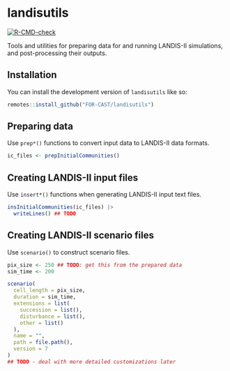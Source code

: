 # landisutils

<!-- badges: start -->
[![R-CMD-check](https://github.com/FOR-CAST/landisutils/actions/workflows/R-CMD-check.yaml/badge.svg)](https://github.com/FOR-CAST/landisutils/actions/workflows/R-CMD-check.yaml)
<!-- badges: end -->

Tools and utilities for preparing data for and running LANDIS-II simulations, and post-processing their outputs.

## Installation

You can install the development version of `landisutils` like so:

``` r
remotes::install_github("FOR-CAST/landisutils")
```

## Preparing data

Use `prep*()` functions to convert input data to LANDIS-II data formats.

```r
ic_files <- prepInitialCommunities()
```

## Creating LANDIS-II input files

Use `insert*()` functions when generating LANDIS-II input text files.

``` r
insInitialCommunities(ic_files) |>
  writeLines() ## TODO
```

## Creating LANDIS-II scenario files

Use `scenario()` to construct scenario files.

```r
pix_size <- 250 ## TODO: get this from the prepared data
sim_time <- 200

scenario(
  cell_length = pix_size,
  duration = sim_time,
  extensions = list(
    succession = list(),
    disturbance = list(),
    other = list()
  ),
  name = "",
  path = file.path(),
  version = 7
)
## TODO - deal with more detailed customizations later
```
